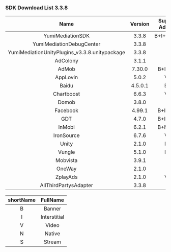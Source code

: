 ### SDK Download List 3.3.8

|    Name     | Version  | Support AdType | DownloadLink | Note |
| :---------: | :------: | :------------: | :----------: | :--: |
|    YumiMediationSDK    |  3.3.8  |    B+I+V+N+S     |   [link](http://adsdk.yumimobi.com/iOS/Archived/3.3.8/YumiMediationSDK-iOS.tar.bz2)   |      |
|    YumiMediationDebugCenter    |  3.3.8  |         |   [link](http://adsdk.yumimobi.com/iOS/Archived/3.3.8/YumiMediationDebugCenter-iOS.tar.bz2)   |      |
| YumiMediationUnityPlugins_v3.3.8.unitypackage | 3.3.8 | | [link](https://adsdk.yumimobi.com/iOS/Archived/3.3.8/YumiMediationUnityPlugins_v338.unitypackage) | |
|    AdColony    |  3.1.1  |   V      |   [link](http://adsdk.yumimobi.com/iOS/Archived/3.3.8/YumiMediationAdColony.tar.bz2)   |      |
|    AdMob    |  7.30.0  |   B+I+V+N      |   [link](http://adsdk.yumimobi.com/iOS/Archived/3.3.8/YumiMediationAdMob.tar.bz2)   |      |
|    AppLovin    |  5.0.2  |   V+I      |   [link](http://adsdk.yumimobi.com/iOS/Archived/3.3.8/YumiMediationAppLovin.tar.bz2)   |      |
|    Baidu    |  4.5.0.1  |   B+I      |   [link](http://adsdk.yumimobi.com/iOS/Archived/3.3.8/YumiMediationBaidu.tar.bz2)   |      |
|    Chartboost    |  6.6.3  |   V+I      |   [link](http://adsdk.yumimobi.com/iOS/Archived/3.3.8/YumiMediationChartboost.tar.bz2)   |      |
|    Domob    |  3.8.0  |   V      |   [link](http://adsdk.yumimobi.com/iOS/Archived/3.3.8/YumiMediationDomob.tar.bz2)   |      |
|    Facebook    |  4.99.1  |   B+I+N+V      |   [link](http://adsdk.yumimobi.com/iOS/Archived/3.3.8/YumiMediationFacebook.tar.bz2)   |      |
|    GDT    |  4.7.0  |   B+I+N+S      |   [link](http://adsdk.yumimobi.com/iOS/Archived/3.3.8/YumiMediationGDT.tar.bz2)   |      |
|    InMobi    |  6.2.1  |   B+N+I+V      |   [link](http://adsdk.yumimobi.com/iOS/Archived/3.3.8/YumiMediationInMobi.tar.bz2)   |      |
|    IronSource    |  6.7.6  |   V+I      |   [link](http://adsdk.yumimobi.com/iOS/Archived/3.3.8/YumiMediationIronSource.tar.bz2)   |      |
|    Unity    |  2.1.0  |   I+V      |   [link](http://adsdk.yumimobi.com/iOS/Archived/3.3.8/YumiMediationUnity.tar.bz2)   |      |
|    Vungle    |  5.1.0  |   I+V      |   [link](http://adsdk.yumimobi.com/iOS/Archived/3.3.8/YumiMediationVungle.tar.bz2)   |      |
|    Mobvista    |  3.9.1  |   V      |   [link](http://adsdk.yumimobi.com/iOS/Archived/3.3.8/YumiMediationMobvista.tar.bz2)   |      |
|    OneWay    |  2.1.0  |   V      |   [link](http://adsdk.yumimobi.com/iOS/Archived/3.3.8/YumiMediationOneWay.tar.bz2)   |      |
|    ZplayAds    |  2.1.0  |   V+I      |   [link](http://adsdk.yumimobi.com/iOS/Archived/3.3.8/YumiMediationPlayableAds.tar.bz2)   |      |
|    AllThirdPartysAdapter    |  3.3.8  |         |   [link](http://adsdk.yumimobi.com/iOS/Archived/3.3.8/allThirdPartys.tar.bz2)   |      |

| shortName |   FullName   |
| :-------: | :----------: |
|     B     |    Banner    |
|     I     | Interstitial |
|     V     |    Video     |
|     N     |    Native    |
|     S     |    Stream    |
